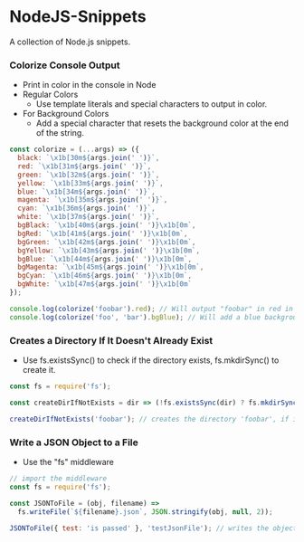# NodeJS-Snippets
A collection of Node.js snippets.

### Colorize Console Output
- Print in color in the console in Node
- Regular Colors
  - Use template literals and special characters to output in color.
- For Background Colors
  - Add a special character that resets the background color at the end of the string.
```javascript
const colorize = (...args) => ({
  black: `\x1b[30m${args.join(' ')}`,
  red: `\x1b[31m${args.join(' ')}`,
  green: `\x1b[32m${args.join(' ')}`,
  yellow: `\x1b[33m${args.join(' ')}`,
  blue: `\x1b[34m${args.join(' ')}`,
  magenta: `\x1b[35m${args.join(' ')}`,
  cyan: `\x1b[36m${args.join(' ')}`,
  white: `\x1b[37m${args.join(' ')}`,
  bgBlack: `\x1b[40m${args.join(' ')}\x1b[0m`,
  bgRed: `\x1b[41m${args.join(' ')}\x1b[0m`,
  bgGreen: `\x1b[42m${args.join(' ')}\x1b[0m`,
  bgYellow: `\x1b[43m${args.join(' ')}\x1b[0m`,
  bgBlue: `\x1b[44m${args.join(' ')}\x1b[0m`,
  bgMagenta: `\x1b[45m${args.join(' ')}\x1b[0m`,
  bgCyan: `\x1b[46m${args.join(' ')}\x1b[0m`,
  bgWhite: `\x1b[47m${args.join(' ')}\x1b[0m`
});

console.log(colorize('foobar').red); // Will output "foobar" in red in the console.
console.log(colorize('foo', 'bar').bgBlue); // Will add a blue background color to the text output in the console.
```
### Creates a Directory If It Doesn't Already Exist
- Use fs.existsSync() to check if the directory exists, fs.mkdirSync() to create it.
```javascript
const fs = require('fs');

const createDirIfNotExists = dir => (!fs.existsSync(dir) ? fs.mkdirSync(dir) : undefined);

createDirIfNotExists('foobar'); // creates the directory 'foobar', if it doesn't exist
```
### Write a JSON Object to a File
- Use the "fs" middleware
```javascript
// import the middleware
const fs = require('fs');

const JSONToFile = (obj, filename) =>
  fs.writeFile(`${filename}.json`, JSON.stringify(obj, null, 2));
  
JSONToFile({ test: 'is passed' }, 'testJsonFile'); // writes the object to 'testJsonFile.json'
```
